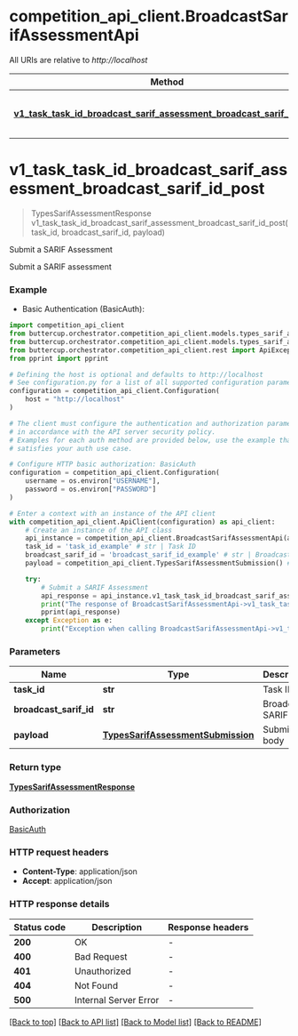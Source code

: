 # competition_api_client.BroadcastSarifAssessmentApi

All URIs are relative to *http://localhost*

Method | HTTP request | Description
------------- | ------------- | -------------
[**v1_task_task_id_broadcast_sarif_assessment_broadcast_sarif_id_post**](BroadcastSarifAssessmentApi.md#v1_task_task_id_broadcast_sarif_assessment_broadcast_sarif_id_post) | **POST** /v1/task/{task_id}/broadcast-sarif-assessment/{broadcast_sarif_id}/ | Submit a SARIF Assessment


# **v1_task_task_id_broadcast_sarif_assessment_broadcast_sarif_id_post**
> TypesSarifAssessmentResponse v1_task_task_id_broadcast_sarif_assessment_broadcast_sarif_id_post(task_id, broadcast_sarif_id, payload)

Submit a SARIF Assessment

Submit a SARIF assessment

### Example

* Basic Authentication (BasicAuth):

```python
import competition_api_client
from buttercup.orchestrator.competition_api_client.models.types_sarif_assessment_response import TypesSarifAssessmentResponse
from buttercup.orchestrator.competition_api_client.models.types_sarif_assessment_submission import TypesSarifAssessmentSubmission
from buttercup.orchestrator.competition_api_client.rest import ApiException
from pprint import pprint

# Defining the host is optional and defaults to http://localhost
# See configuration.py for a list of all supported configuration parameters.
configuration = competition_api_client.Configuration(
    host = "http://localhost"
)

# The client must configure the authentication and authorization parameters
# in accordance with the API server security policy.
# Examples for each auth method are provided below, use the example that
# satisfies your auth use case.

# Configure HTTP basic authorization: BasicAuth
configuration = competition_api_client.Configuration(
    username = os.environ["USERNAME"],
    password = os.environ["PASSWORD"]
)

# Enter a context with an instance of the API client
with competition_api_client.ApiClient(configuration) as api_client:
    # Create an instance of the API class
    api_instance = competition_api_client.BroadcastSarifAssessmentApi(api_client)
    task_id = 'task_id_example' # str | Task ID
    broadcast_sarif_id = 'broadcast_sarif_id_example' # str | Broadcast SARIF ID
    payload = competition_api_client.TypesSarifAssessmentSubmission() # TypesSarifAssessmentSubmission | Submission body

    try:
        # Submit a SARIF Assessment
        api_response = api_instance.v1_task_task_id_broadcast_sarif_assessment_broadcast_sarif_id_post(task_id, broadcast_sarif_id, payload)
        print("The response of BroadcastSarifAssessmentApi->v1_task_task_id_broadcast_sarif_assessment_broadcast_sarif_id_post:\n")
        pprint(api_response)
    except Exception as e:
        print("Exception when calling BroadcastSarifAssessmentApi->v1_task_task_id_broadcast_sarif_assessment_broadcast_sarif_id_post: %s\n" % e)
```



### Parameters


Name | Type | Description  | Notes
------------- | ------------- | ------------- | -------------
 **task_id** | **str**| Task ID | 
 **broadcast_sarif_id** | **str**| Broadcast SARIF ID | 
 **payload** | [**TypesSarifAssessmentSubmission**](TypesSarifAssessmentSubmission.md)| Submission body | 

### Return type

[**TypesSarifAssessmentResponse**](TypesSarifAssessmentResponse.md)

### Authorization

[BasicAuth](../README.md#BasicAuth)

### HTTP request headers

 - **Content-Type**: application/json
 - **Accept**: application/json

### HTTP response details

| Status code | Description | Response headers |
|-------------|-------------|------------------|
**200** | OK |  -  |
**400** | Bad Request |  -  |
**401** | Unauthorized |  -  |
**404** | Not Found |  -  |
**500** | Internal Server Error |  -  |

[[Back to top]](#) [[Back to API list]](../README.md#documentation-for-api-endpoints) [[Back to Model list]](../README.md#documentation-for-models) [[Back to README]](../README.md)

